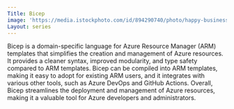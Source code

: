 ```yaml
---
Title: Bicep
image: 'https://media.istockphoto.com/id/894290740/photo/happy-business-leader-presenting-his-team-a-new-business-plan-on-whiteboard.jpg?b=1&s=170667a&w=0&k=20&c=QbEHpaZmBkJ3tlhP-s94Gi1Ff9Qc5P0o6obMkVr_sJ4='
Layout: series
---
```

Bicep is a domain-specific language for Azure Resource Manager (ARM) templates that simplifies the creation and management of Azure resources. It provides a cleaner syntax, improved modularity, and type safety compared to ARM templates. Bicep can be compiled into ARM templates, making it easy to adopt for existing ARM users, and it integrates with various other tools, such as Azure DevOps and GitHub Actions. Overall, Bicep streamlines the deployment and management of Azure resources, making it a valuable tool for Azure developers and administrators.
